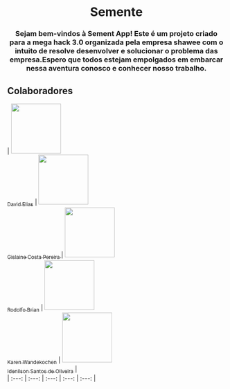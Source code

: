 
<h1 align="center">  Semente  </h1>

<h3 align="center" >
  Sejam bem-vindos à Sement App! Este é um projeto criado para a mega hack 3.0 organizada pela empresa shawee com o intuito de resolve desenvolver e solucionar o problema das empresa.Espero que todos estejam empolgados em embarcar nessa aventura conosco e conhecer nosso trabalho.
</h3>

## Colaboradores

| [<img src="https://avatars0.githubusercontent.com/u/32375682?s=460&u=4d975e446d9209ef9565a57a604b34e2329ddd62&v=4" width=115><br><sub>David Elias</sub>](https://github.com/CenourinhaBR) 
| [<img src="https://avatars0.githubusercontent.com/u/62241763?s=400&u=e2115811571aeb1df580286909955fba719a5518&v=4" width=115><br><sub>Gislaine Costa Pereira </sub>](https://github.com/lucas-felinto) 
| [<img src="https://avatars2.githubusercontent.com/u/9575060?s=460&u=adbb0fd23082ab3e8a523baedec0e3d310a22c23&v=4" width=115><br><sub>Rodolfo Brian</sub>](https://github.com/RodolfoBrian) 
| [<img src="https://media-exp1.licdn.com/dms/image/C5603AQEdxhs_Xitd5g/profile-displayphoto-shrink_400_400/0?e=1599696000&v=beta&t=uDNLQH1nF72bEMSA_EmUVZ8yk5Eas_zgiz3rn-3r1yI" width=115><br><sub>Karen Wandekochen</sub>](#) 
| [<img src="https://media-exp1.licdn.com/dms/image/C4E03AQG4cqgn7UApRA/profile-displayphoto-shrink_400_400/0?e=1599696000&v=beta&t=x2_s_wOHldAkaVKs-B3D2c9Rm0KAUsIupAsiBL3cmgA" width=115><br><sub>Idenilson Santos de Oliveira</sub>](#) |  
| :---: | :---: | :---: | :---: | :---: |



